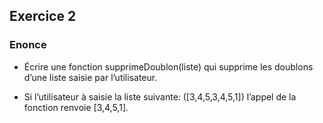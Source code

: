 ## Exercice 2

### Enonce 

- Écrire une fonction supprimeDoublon(liste) qui supprime les doublons d’une liste saisie par l’utilisateur.
  
- Si l’utilisateur à saisie la liste suivante: ([3,4,5,3,4,5,1]) l’appel de la fonction renvoie [3,4,5,1].